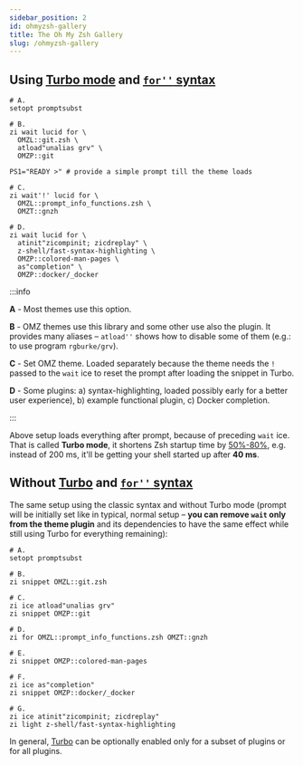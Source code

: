 ```yaml
---
sidebar_position: 2
id: ohmyzsh-gallery
title: The Oh My Zsh Gallery
slug: /ohmyzsh-gallery
---
```


## Using [Turbo mode](overview#turbo-mode-zsh--53) and [`for''` syntax](syntax#the-for-syntax)

```shell
# A.
setopt promptsubst

# B.
zi wait lucid for \
  OMZL::git.zsh \
  atload"unalias grv" \
  OMZP::git

PS1="READY >" # provide a simple prompt till the theme loads

# C.
zi wait'!' lucid for \
  OMZL::prompt_info_functions.zsh \
  OMZT::gnzh

# D.
zi wait lucid for \
  atinit"zicompinit; zicdreplay" \
  z-shell/fast-syntax-highlighting \
  OMZP::colored-man-pages \
  as"completion" \
  OMZP::docker/_docker
```

:::info

**A** - Most themes use this option.

**B** - OMZ themes use this library and some other use also the plugin.
It provides many aliases – `atload''` shows how to disable some of them (e.g.: to use program `rgburke/grv`).

**C** - Set OMZ theme. Loaded separately because the theme needs the `!` passed
to the `wait` ice to reset the prompt after loading the snippet in Turbo.

**D** - Some plugins: a) syntax-highlighting, loaded possibly early for a
better user experience), b) example functional plugin, c) Docker completion.

:::

Above setup loads everything after prompt, because of preceding `wait` ice.
That is called **Turbo mode**, it shortens Zsh startup time by <u>50%-80%</u>, e.g.
instead of 200 ms, it'll be getting your shell started up after **40 ms**.

## Without [Turbo](overview#turbo-mode-zsh--53) and [`for''` syntax](syntax#the-for-syntax)

The same setup using the classic syntax and without Turbo mode (prompt will be initially set like in typical,
normal setup – **you can remove `wait` only from the theme plugin** and its dependencies to have the same effect while still
using Turbo for everything remaining):

```shell
# A.
setopt promptsubst

# B.
zi snippet OMZL::git.zsh

# C.
zi ice atload"unalias grv"
zi snippet OMZP::git

# D.
zi for OMZL::prompt_info_functions.zsh OMZT::gnzh

# E.
zi snippet OMZP::colored-man-pages

# F.
zi ice as"completion"
zi snippet OMZP::docker/_docker

# G.
zi ice atinit"zicompinit; zicdreplay"
zi light z-shell/fast-syntax-highlighting
```

In general, [Turbo](overview#turbo-mode-zsh--53) can be optionally enabled only for a subset of plugins or for all plugins.
